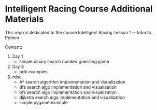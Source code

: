 # Intelligent Racing Course Additional Materials

This repo is dedicated to the course Intelligent Racing Lesson 1 -- Intro to Python 

Content:
1. Day 1
    - simple binary search number guessing game
2. Day 3
    - pdb examples
3. misc
    - A* search algorithm implementation and visualization
    - dfs search algo implementation and visualization
    - bfs search algo implementation and visualization
    - dijkstra search algo implementation and visualization
    - simple pygame example

